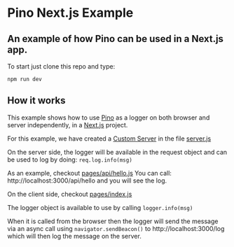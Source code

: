 # Pino Next.js Example

## An example of how Pino can be used in a Next.js app.

To start just clone this repo and type:

`npm run dev`

## How it works

This example shows how to use [Pino](http://getpino.io) as a logger on both browser and server independently, in a [Next.js](https://nextjs.org) project.

For this example, we have created a [Custom Server](https://nextjs.org/docs/advanced-features/custom-server) in the file [server.js](./server.js)

On the server side, the logger will be available in the request object
and can be used to log by doing: `req.log.info(msg)`

As an example, checkout [pages/api/hello.js](./pages/api/hello.js)
You can call: http://localhost:3000/api/hello and you will see the log.

On the client side, checkout [pages/index.js](./pages/index.js)

The logger object is available to use by calling `logger.info(msg)`

When it is called from the browser then the logger will send the message via an async call using `navigator.sendBeacon()` to http://localhost:3000/log which will then log the message on the server.

